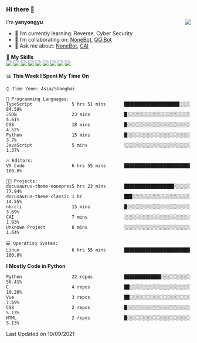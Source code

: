 ### Hi there 👋

<a href="#">
  <img align="right" src="https://github-readme-stats.vercel.app/api?username=yanyongyu&count_private=true&show_icons=true&bg_color=15,f2f7fd,E0EAFC" />
</a>

I'm **yanyongyu**

- 🌱 I’m currently learning: Reverse, Cyber Security
- 👯 I’m collaborating on: [NoneBot](https://github.com/nonebot), [QQ Bot](https://github.com/Mrs4s/go-cqhttp)
- 💬 Ask me about: [NoneBot](https://github.com/nonebot), [CAI](https://github.com/cscs181/CAI)

🌟 **My Skills**  
![](https://img.shields.io/badge/-Python-3e74a2?style=flat-square&logo=Python&logoColor=fff)
![](https://img.shields.io/badge/-Node.js-339933?style=flat-square&logo=Node.js&logoColor=fff)
![](https://img.shields.io/badge/-Vue-4fc08d?style=flat-square&logo=Vue.js&logoColor=fff)
![](https://img.shields.io/badge/-React-2d98ce?style=flat-square&logo=React&logoColor=fff)
![](https://img.shields.io/badge/-Docker-2496ED?style=flat-square&logo=Docker&logoColor=fff)
![](https://img.shields.io/badge/-Linux-000000?style=flat-square&logo=Linux&logoColor=fff)
![](https://img.shields.io/badge/-MySQL-4479A1?style=flat-square&logo=MySQL&logoColor=fff)
![](https://img.shields.io/badge/-Redis-DC382D?style=flat-square&logo=Redis&logoColor=fff)
![](https://img.shields.io/badge/-MongoDB-47A248?style=flat-square&logo=MongoDB&logoColor=fff)

<!--START_SECTION:waka-->
📊 **This Week I Spent My Time On** 

```text
⌚︎ Time Zone: Asia/Shanghai

💬 Programming Languages: 
TypeScript               5 hrs 51 mins       █████████████████████░░░░   84.59% 
JSON                     23 mins             █░░░░░░░░░░░░░░░░░░░░░░░░   5.61% 
CSS                      18 mins             █░░░░░░░░░░░░░░░░░░░░░░░░   4.52% 
Python                   15 mins             █░░░░░░░░░░░░░░░░░░░░░░░░   3.7% 
JavaScript               5 mins              ░░░░░░░░░░░░░░░░░░░░░░░░░   1.37%

🔥 Editors: 
VS Code                  6 hrs 55 mins       █████████████████████████   100.0%

🐱‍💻 Projects: 
docusaurus-theme-nonepres5 hrs 23 mins       ███████████████████░░░░░░   77.94% 
docusaurus-theme-classic 1 hr                ███░░░░░░░░░░░░░░░░░░░░░░   14.55% 
nb-cli                   15 mins             █░░░░░░░░░░░░░░░░░░░░░░░░   3.69% 
CAI                      7 mins              ░░░░░░░░░░░░░░░░░░░░░░░░░   1.93% 
Unknown Project          6 mins              ░░░░░░░░░░░░░░░░░░░░░░░░░   1.64%

💻 Operating System: 
Linux                    6 hrs 55 mins       █████████████████████████   100.0%

```

**I Mostly Code in Python** 

```text
Python                   22 repos            ██████████████░░░░░░░░░░░   56.41% 
C                        4 repos             ██░░░░░░░░░░░░░░░░░░░░░░░   10.26% 
Vue                      3 repos             ██░░░░░░░░░░░░░░░░░░░░░░░   7.69% 
CSS                      2 repos             █░░░░░░░░░░░░░░░░░░░░░░░░   5.13% 
HTML                     2 repos             █░░░░░░░░░░░░░░░░░░░░░░░░   5.13%

```



 Last Updated on 10/09/2021
<!--END_SECTION:waka-->
